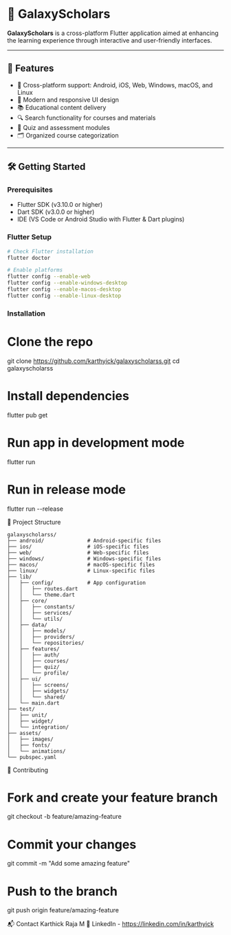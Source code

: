 # 🌌 GalaxyScholars

**GalaxyScholars** is a cross-platform Flutter application aimed at enhancing the learning experience through interactive and user-friendly interfaces.

---

## 🚀 Features

- 📱 Cross-platform support: Android, iOS, Web, Windows, macOS, and Linux
- 🎨 Modern and responsive UI design
- 📚 Educational content delivery
- 🔍 Search functionality for courses and materials
- 🧠 Quiz and assessment modules
- 🗂️ Organized course categorization

---


## 🛠️ Getting Started

### Prerequisites

- Flutter SDK (v3.10.0 or higher)  
- Dart SDK (v3.0.0 or higher)  
- IDE (VS Code or Android Studio with Flutter & Dart plugins)

### Flutter Setup

```bash
# Check Flutter installation
flutter doctor 

# Enable platforms
flutter config --enable-web
flutter config --enable-windows-desktop
flutter config --enable-macos-desktop
flutter config --enable-linux-desktop
```

### Installation

# Clone the repo
git clone https://github.com/karthyick/galaxyscholarss.git
cd galaxyscholarss

# Install dependencies
flutter pub get

# Run app in development mode
flutter run

# Run in release mode
flutter run --release


📁 Project Structure
```
galaxyscholarss/
├── android/              # Android-specific files
├── ios/                  # iOS-specific files
├── web/                  # Web-specific files
├── windows/              # Windows-specific files
├── macos/                # macOS-specific files
├── linux/                # Linux-specific files
├── lib/
│   ├── config/           # App configuration
│   │   ├── routes.dart
│   │   └── theme.dart
│   ├── core/
│   │   ├── constants/
│   │   ├── services/
│   │   └── utils/
│   ├── data/
│   │   ├── models/
│   │   ├── providers/
│   │   └── repositories/
│   ├── features/
│   │   ├── auth/
│   │   ├── courses/
│   │   ├── quiz/
│   │   └── profile/
│   ├── ui/
│   │   ├── screens/
│   │   ├── widgets/
│   │   └── shared/
│   └── main.dart
├── test/
│   ├── unit/
│   ├── widget/
│   └── integration/
├── assets/
│   ├── images/
│   ├── fonts/
│   └── animations/
└── pubspec.yaml
```

🤝 Contributing
# Fork and create your feature branch
git checkout -b feature/amazing-feature

# Commit your changes
git commit -m "Add some amazing feature"

# Push to the branch
git push origin feature/amazing-feature


📬 Contact
Karthick Raja M
🔗 LinkedIn - https://linkedin.com/in/karthyick

